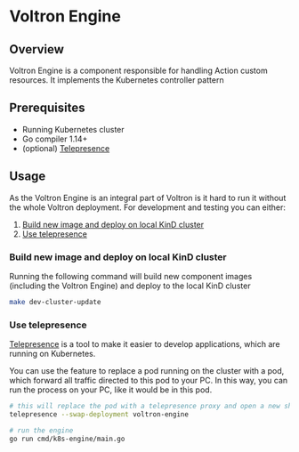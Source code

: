 # Voltron Engine

## Overview

Voltron Engine is a component responsible for handling Action custom resources. It implements the Kubernetes controller pattern

## Prerequisites

- Running Kubernetes cluster
- Go compiler 1.14+
- (optional) [Telepresence](https://www.telepresence.io/)

## Usage

As the Voltron Engine is an integral part of Voltron is it hard to run it without the whole Voltron deployment. For development and testing you can either:
1. [Build new image and deploy on local KinD cluster](#build-new-image-and-deploy-on-local-kind-cluster)
2. [Use telepresence](#use-telepresence)

### Build new image and deploy on local KinD cluster

Running the following command will build new component images (including the Voltron Engine) and deploy to the local KinD cluster
```bash
make dev-cluster-update
```

### Use telepresence

[Telepresence](https://www.telepresence.io/) is a tool to make it easier to develop applications, which are running on Kubernetes.

You can use the feature to replace a pod running on the cluster with a pod, which forward all traffic directed to this pod to your PC. In this way, you can run the process on your PC, like it would be in this pod.

```bash
# this will replace the pod with a telepresence proxy and open a new shell in your terminal
telepresence --swap-deployment voltron-engine

# run the engine
go run cmd/k8s-engine/main.go
```
